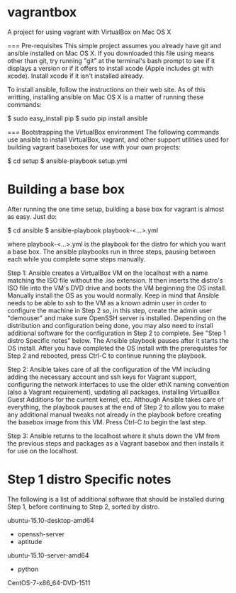 # vagrantbox
A project for using vagrant with VirtualBox on Mac OS X

=== Pre-requisites
This simple project assumes you already have git and ansible installed on
Mac OS X.  If you downloaded this file using means other than git, try running
"git" at the terminal's bash prompt to see if it displays a version or if it
offers to install xcode (Apple includes git with xcode).  Install xcode if it
isn't installed already.

To install ansible, follow the instructions on their web site.  As of this
writting, installing ansible on Mac OS X is a matter of running these commands:

  $ sudo easy_install pip
  $ sudo pip install ansible

=== Bootstrapping the VirtualBox environment
The following commands use ansible to install VirtualBox, vagrant, and other
support utilities used for building vagrant baseboxes for use with your own
projects:

  $ cd setup
  $ ansible-playbook setup.yml

Building a base box
===================
After running the one time setup, building a base box for vagrant is almost as
easy.  Just do:

  $ cd ansible
  $ ansible-playbook playbook-<...>.yml

where playbook-<...>.yml is the playbook for the distro for which you want a
base box.  The ansible playbooks run in three steps, pausing between each while
you complete some steps manually.

Step 1:
Ansible creates a VirtualBox VM on the localhost with a name matching the ISO
file without the .iso extension.  It then inserts the distro's ISO file into
the VM's DVD drive and boots the VM beginning the OS install. Manually install
the OS as you would normally.  Keep in mind that Ansible needs to be able to
ssh to the VM as a known admin user in order to configure the machine in Step 2
so, in this step, create the admin user "demouser" and make sure OpenSSH server
is installed.  Depending on the distribution and configuration being done, you
may also need to install additional software for the configuration in Step 2 to
complete.  See "Step 1 distro Specific notes" below. The Ansible playbook pauses
after it starts the OS install. After you have completed the OS install with
the prerequistes for Step 2 and rebooted, press Ctrl-C to continue running the
playbook.

Step 2:
Ansible takes care of all the configuration of the VM including adding the 
necessary account and ssh keys for Vagrant support, configuring the network
interfaces to use the older ethX naming convention (also a Vagrant requirement),
updating all packages, installing VirtualBox Guest Additions for the current
kernel, etc.  Although Ansible takes care of everything, the playbook pauses at
the end of Step 2 to allow you to make any additional manual tweaks not already
in the playbook before creating the basebox image from this VM.  Press Ctrl-C
to begin the last step.

Step 3:
Ansible returns to the localhost where it shuts down the VM from the previous
steps and packages as a Vagrant basebox and then installs it for use on the
localhost.

Step 1 distro Specific notes
============================
The following is a list of additional software that should be installed during
Step 1, before continuing to Step 2, sorted by distro.

ubuntu-15.10-desktop-amd64
- openssh-server
- aptitude

ubuntu-15.10-server-amd64
- python

CentOS-7-x86_64-DVD-1511
